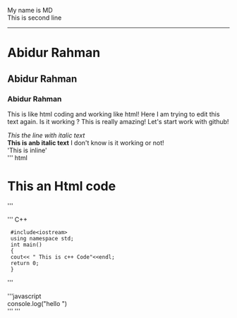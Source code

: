 <!--markdown tutorial-->
  My name is MD  
  This is second line<br/>  
  
  ___
  # Abidur Rahman
  ## Abidur Rahman
  ### Abidur Rahman  
  <p> This is like html coding and working like html! 
	Here I am trying to edit this text again. Is it working ?
  This is really amazing! Let's start work with github!</p>
  
  _This the line with italic text_  
  __This is anb italic text__ I don't know is it working or not!  
  'This is inline'  
  ''' html
  <html>
  <head></head>
  <body>
  <h1> This an Html code</h1>
  </body>
  
  </html>
  '''
  
  ''' C++    
  
	 #include<iostream>
	 using namespace std;
	 int main()
	 {
	 cout<< " This is c++ Code"<<endl; 
	 return 0;
	 }
	 
  '''  
  
  '''javascript  
  console.log("hello ")  
  '''
  ''' 
  
  
  
